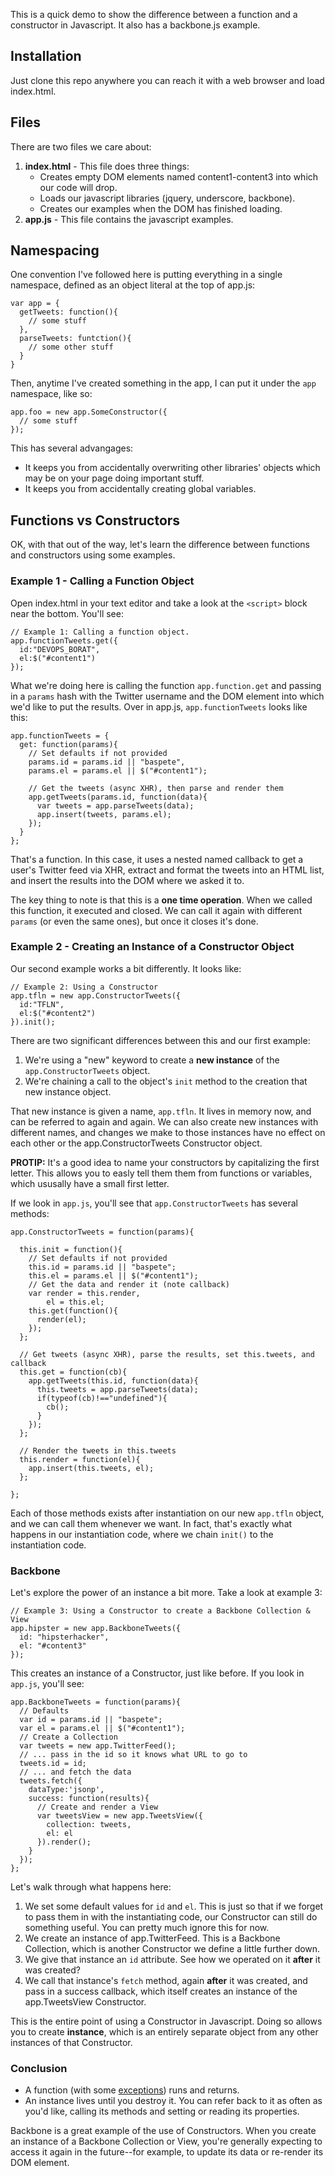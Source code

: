 This is a quick demo to show the difference between a function and a constructor in Javascript. It also has a backbone.js example.

## Installation

Just clone this repo anywhere you can reach it with a web browser and load index.html.

## Files

There are two files we care about:

1. **index.html** - This file does three things:
	* Creates empty DOM elements named content1-content3 into which our code will drop.
	* Loads our javascript libraries (jquery, underscore, backbone).
	* Creates our examples when the DOM has finished loading.	
2. **app.js** - This file contains the javascript examples.

## Namespacing

One convention I've followed here is putting everything in a single namespace, defined as an object literal at the top of app.js:

	var app = {
	  getTweets: function(){
	    // some stuff
	  },
	  parseTweets: funtction(){
	    // some other stuff		
	  }
	}      	

Then, anytime I've created something in the app, I can put it under the `app` namespace, like so:

	app.foo = new app.SomeConstructor({
	  // some stuff
	});

This has several advangages:

* It keeps you from accidentally overwriting other libraries' objects which may be on your page doing important stuff.
* It keeps you from accidentally creating global variables.

## Functions vs Constructors

OK, with that out of the way, let's learn the difference between functions and constructors using some examples.

### Example 1 - Calling a Function Object

Open index.html in your text editor and take a look at the `<script>` block near the bottom. You'll see:

	// Example 1: Calling a function object.
	app.functionTweets.get({
	  id:"DEVOPS_BORAT",
	  el:$("#content1")
	});

What we're doing here is calling the function `app.function.get` and passing in a `params` hash with the Twitter username and the DOM element into which we'd like to put the results. Over in app.js, `app.functionTweets` looks like this:

	app.functionTweets = {
	  get: function(params){
	    // Set defaults if not provided
	    params.id = params.id || "baspete",
	    params.el = params.el || $("#content1");
	
	    // Get the tweets (async XHR), then parse and render them
	    app.getTweets(params.id, function(data){
	      var tweets = app.parseTweets(data);
	      app.insert(tweets, params.el);
	    });
	  }
	};

That's a function. In this case, it uses a nested named callback to get a user's Twitter feed via XHR, extract and format the tweets into an HTML list, and insert the results into the DOM where we asked it to. 

The key thing to note is that this is a **one time operation**. When we called this function, it executed and closed. We can call it again with different `params` (or even the same ones), but once it closes it's done.

### Example 2 - Creating an Instance of a Constructor Object

Our second example works a bit differently. It looks like:

	// Example 2: Using a Constructor
	app.tfln = new app.ConstructorTweets({
	  id:"TFLN",
	  el:$("#content2")
	}).init();

There are two significant differences between this and our first example:

1. We're using a "new" keyword to create a **new instance** of the `app.ConstructorTweets` object.
2. We're chaining a call to the object's `init` method to the creation that new instance object.

That new instance is given a name, `app.tfln`. It lives in memory now, and can be referred to again and again. We can also create new instances with different names, and changes we make to those instances have no effect on each other or the app.ConstructorTweets Constructor object.

**PROTIP:** It's a good idea to name your constructors by capitalizing the first letter. This allows you to easly tell them them from functions or variables, which ususally have a small first letter.

If we look in `app.js`, you'll see that `app.ConstructorTweets` has several methods:

	app.ConstructorTweets = function(params){
	
	  this.init = function(){
	    // Set defaults if not provided
	    this.id = params.id || "baspete";
	    this.el = params.el || $("#content1");
	    // Get the data and render it (note callback)
	    var render = this.render,
	        el = this.el;
	    this.get(function(){
	      render(el);
	    });
	  };
	
	  // Get tweets (async XHR), parse the results, set this.tweets, and callback
	  this.get = function(cb){
	    app.getTweets(this.id, function(data){
	      this.tweets = app.parseTweets(data);
	      if(typeof(cb)!=="undefined"){
	        cb();
	      }
	    });
	  };
	
	  // Render the tweets in this.tweets
	  this.render = function(el){
	    app.insert(this.tweets, el);
	  };
	
	};
	
Each of those methods exists after instantiation on our new `app.tfln` object, and we can call them whenever we want. In fact, that's exactly what happens in our instantiation code, where we chain `init()` to the instantiation code.

### Backbone

Let's explore the power of an instance a bit more. Take a look at example 3:

	// Example 3: Using a Constructor to create a Backbone Collection & View
	app.hipster = new app.BackboneTweets({
	  id: "hipsterhacker",
	  el: "#content3"
	});

This creates an instance of a Constructor, just like before. If you look in `app.js`, you'll see:

	app.BackboneTweets = function(params){
	  // Defaults
	  var id = params.id || "baspete";
	  var el = params.el || $("#content1");
	  // Create a Collection
	  var tweets = new app.TwitterFeed();
	  // ... pass in the id so it knows what URL to go to
	  tweets.id = id;
	  // ... and fetch the data
	  tweets.fetch({
	    dataType:'jsonp',
	    success: function(results){
	      // Create and render a View
	      var tweetsView = new app.TweetsView({
	        collection: tweets,
	        el: el
	      }).render();
	    }
	  });
	};
	
Let's walk through what happens here:

1. We set some default values for `id` and `el`. This is just so that if we forget to pass them in with the instantiating code, our Constructor can still do something useful. You can pretty much ignore this for now.
2. We create an instance of app.TwitterFeed. This is a Backbone Collection, which is another Constructor we define a little further down.
3. We give that instance an `id` attribute. See how we operated on it **after** it was created?
4. We call that instance's `fetch` method, again **after** it was created, and pass in a success callback, which itself creates an instance of the app.TweetsView Constructor.

This is the entire point of using a Constructor in Javascript. Doing so allows you to create **instance**, which is an entirely separate object from any other instances of that Constructor. 

### Conclusion

* A function (with some <a href="https://developer.mozilla.org/en-US/docs/JavaScript/Guide/Closures" target="_blank">exceptions</a>) runs and returns. 
* An instance lives until you destroy it. You can refer back to it as often as you'd like, calling its methods and setting or reading its properties.

Backbone is a great example of the use of Constructors. When you create an instance of a Backbone Collection or View, you're generally expecting to access it again in the future--for example, to update its data or re-render its DOM element.